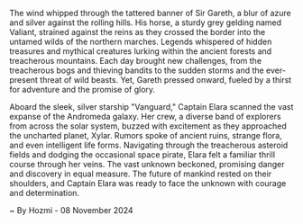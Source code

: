 
The wind whipped through the tattered banner of Sir Gareth, a blur of azure and silver against the rolling hills. His horse, a sturdy grey gelding named Valiant, strained against the reins as they crossed the border into the untamed wilds of the northern marches. Legends whispered of hidden treasures and mythical creatures lurking within the ancient forests and treacherous mountains.  Each day brought new challenges, from the treacherous bogs and thieving bandits to the sudden storms and the ever-present threat of wild beasts. Yet, Gareth pressed onward, fueled by a thirst for adventure and the promise of glory.

Aboard the sleek, silver starship "Vanguard," Captain Elara scanned the vast expanse of the Andromeda galaxy. Her crew, a diverse band of explorers from across the solar system, buzzed with excitement as they approached the uncharted planet, Xylar.  Rumors spoke of ancient ruins, strange flora, and even intelligent life forms. Navigating through the treacherous asteroid fields and dodging the occasional space pirate, Elara felt a familiar thrill course through her veins. The vast unknown beckoned, promising danger and discovery in equal measure.  The future of mankind rested on their shoulders, and Captain Elara was ready to face the unknown with courage and determination. 

~ By Hozmi - 08 November 2024
